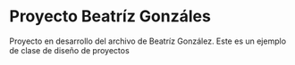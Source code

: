# Proyecto Beatríz Gonzáles

Proyecto en desarrollo del archivo de Beatríz González. Este es un ejemplo de clase de diseño de proyectos 
